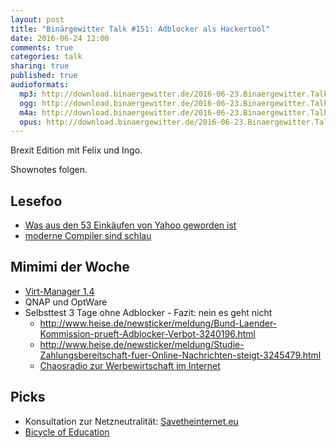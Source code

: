 ```yaml
---
layout: post
title: "Binärgewitter Talk #151: Adblocker als Hackertool"
date: 2016-06-24 12:00
comments: true
categories: talk
sharing: true
published: true
audioformats:
  mp3: http://download.binaergewitter.de/2016-06-23.Binaergewitter.Talk.151.mp3
  ogg: http://download.binaergewitter.de/2016-06-23.Binaergewitter.Talk.151.ogg
  m4a: http://download.binaergewitter.de/2016-06-23.Binaergewitter.Talk.151.m4a
  opus: http://download.binaergewitter.de/2016-06-23.Binaergewitter.Talk.151.opus
---
```

Brexit Edition mit Felix und Ingo. 

Shownotes folgen.

## Lesefoo
- [Was aus den 53 Einkäufen von Yahoo geworden ist]( http://gizmodo.com/heres-what-happened-to-all-of-marissa-mayers-yahoo-acqu-1781980352?utm_source=nextdraft )
- [moderne Compiler sind schlau](http://lemire.me/blog/2016/05/23/the-surprising-cleverness-of-modern-compilers/ )

## Mimimi der Woche
- [Virt-Manager 1.4](http://www.pro-linux.de/news/1/23675/virt-manager-14-mit-virgil-unterst%C3%BCtzung.html )
- QNAP und OptWare
- Selbsttest 3 Tage ohne Adblocker - Fazit: nein es geht nicht
    - http://www.heise.de/newsticker/meldung/Bund-Laender-Kommission-prueft-Adblocker-Verbot-3240196.html
    - http://www.heise.de/newsticker/meldung/Studie-Zahlungsbereitschaft-fuer-Online-Nachrichten-steigt-3245479.html
    - [Chaosradio zur Werbewirtschaft im Internet](http://chaosradio.ccc.de/cr223.html )


## Picks
- Konsultation zur Netzneutralität: [Savetheinternet.eu](https://savetheinternet.eu/de/ )
- [Bicycle of Education]( https://mobile.twitter.com/Research_Tim/status/737757291437527040?s=09 )

